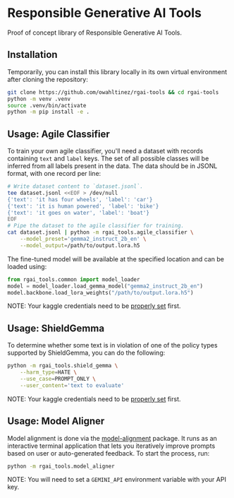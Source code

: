 # Responsible Generative AI Tools

Proof of concept library of Responsible Generative AI Tools.

## Installation

Temporarily, you can install this library locally in its own virtual
environment after cloning the repository:

```bash
git clone https://github.com/owahltinez/rgai-tools && cd rgai-tools
python -m venv .venv
source .venv/bin/activate
python -m pip install -e .
```

## Usage: Agile Classifier

To train your own agile classifier, you'll need a dataset with records
containing `text` and `label` keys. The set of all possible classes will be
inferred from all labels present in the data. The data should be in JSONL
format, with one record per line:

```bash
# Write dataset content to `dataset.jsonl`.
tee dataset.jsonl <<EOF > /dev/null
{'text': 'it has four wheels', 'label': 'car'}
{'text': 'it is human powered', 'label': 'bike'}
{'text': 'it goes on water', 'label': 'boat'}
EOF
# Pipe the dataset to the agile classifier for training.
cat dataset.jsonl | python -m rgai_tools.agile_classifier \
    --model_preset='gemma2_instruct_2b_en' \
    --model_output=/path/to/output.lora.h5
```

The fine-tuned model will be available at the specified location and can be
loaded using:

```python
from rgai_tools.common import model_loader
model = model_loader.load_gemma_model("gemma2_instruct_2b_en")
model.backbone.load_lora_weights("/path/to/output.lora.h5")
```

NOTE: Your kaggle credentials need to be [properly set][kaggle-setup] first.

## Usage: ShieldGemma

To determine whether some text is in violation of one of the policy types
supported by ShieldGemma, you can do the following:

```bash
python -m rgai_tools.shield_gemma \
    --harm_type=HATE \
    --use_case=PROMPT_ONLY \
    --user_content='text to evaluate'
```

NOTE: Your kaggle credentials need to be [properly set][kaggle-setup] first.

## Usage: Model Aligner

Model alignment is done via the [model-alignment][model-alignment] package.
It runs as an interactive terminal application that lets you iteratively
improve prompts based on user or auto-generated feedback. To start the process,
run:

```bash
python -m rgai_tools.model_aligner
```

NOTE: You will need to set a `GEMINI_API` environment variable with your API
key.

[kaggle-setup]: https://github.com/Kaggle/kaggle-api/blob/main/docs/README.md#api-credentials
[model-alignment]: https://github.com/PAIR-code/model-alignment
